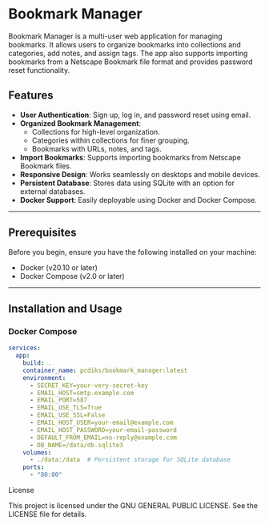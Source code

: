 # Bookmark Manager

Bookmark Manager is a multi-user web application for managing bookmarks. It allows users to organize bookmarks into collections and categories, add notes, and assign tags. The app also supports importing bookmarks from a Netscape Bookmark file format and provides password reset functionality.

## Features

- **User Authentication**: Sign up, log in, and password reset using email.
- **Organized Bookmark Management**:
  - Collections for high-level organization.
  - Categories within collections for finer grouping.
  - Bookmarks with URLs, notes, and tags.
- **Import Bookmarks**: Supports importing bookmarks from Netscape Bookmark files.
- **Responsive Design**: Works seamlessly on desktops and mobile devices.
- **Persistent Database**: Stores data using SQLite with an option for external databases.
- **Docker Support**: Easily deployable using Docker and Docker Compose.

---


## Prerequisites

Before you begin, ensure you have the following installed on your machine:

- Docker (v20.10 or later)
- Docker Compose (v2.0 or later)

---

## Installation and Usage

### Docker Compose

```yaml
services:
  app:
    build: .
    container_name: pcdiks/bookmark_manager:latest
    environment:
      - SECRET_KEY=your-very-secret-key
      - EMAIL_HOST=smtp.example.com
      - EMAIL_PORT=587
      - EMAIL_USE_TLS=True
      - EMAIL_USE_SSL=False
      - EMAIL_HOST_USER=your-email@example.com
      - EMAIL_HOST_PASSWORD=your-email-password
      - DEFAULT_FROM_EMAIL=no-reply@example.com
      - DB_NAME=/data/db.sqlite3
    volumes:
      - ./data:/data  # Persistent storage for SQLite database
    ports:
      - "80:80"
```

License

This project is licensed under the GNU GENERAL PUBLIC LICENSE. See the LICENSE file for details.